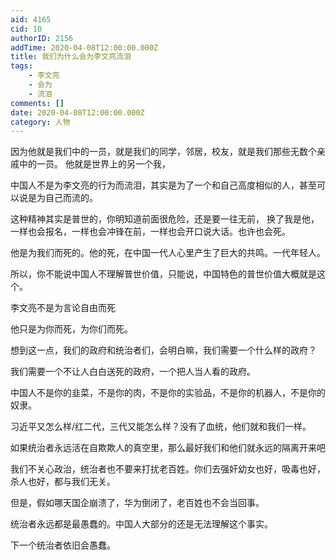```yaml
---
aid: 4165
cid: 10
authorID: 2156
addTime: 2020-04-08T12:00:00.000Z
title: 我们为什么会为李文亮流泪
tags:
    - 李文亮
    - 会为
    - 流泪
comments: []
date: 2020-04-08T12:00:00.000Z
category: 人物
---
```


因为他就是我们中的一员，就是我们的同学，邻居，校友，就是我们那些无数个亲戚中的一员。 他就是世界上的另一个我，

中国人不是为李文亮的行为而流泪，其实是为了一个和自己高度相似的人，甚至可以说是为自己而流的。

这种精神其实是普世的，你明知道前面很危险，还是要一往无前， 换了我是他，一样也会报名，一样也会冲锋在前，一样也会开口说大话。也许也会死。

他是为我们而死的。他的死，在中国一代人心里产生了巨大的共鸣。一代年轻人。

所以，你不能说中国人不理解普世价值，只能说，中国特色的普世价值大概就是这个。

李文亮不是为言论自由而死

他只是为你而死，为你们而死。

想到这一点，我们的政府和统治者们，会明白嘛，我们需要一个什么样的政府？

我们需要一个不让人白白送死的政府，一个把人当人看的政府。

中国人不是你的韭菜，不是你的肉，不是你的实验品，不是你的机器人，不是你的奴隶。

习近平又怎么样/红二代，三代又能怎么样？没有了血统，他们就和我们一样。

如果统治者永远活在自欺欺人的真空里，那么最好我们和他们就永远的隔离开来吧

我们不关心政治，统治者也不要来打扰老百姓。你们去强奸幼女也好，吸毒也好，杀人也好，都与我们无关。

但是，假如哪天国企崩溃了，华为倒闭了，老百姓也不会当回事。

统治者永远都是最愚蠢的。中国人大部分的还是无法理解这个事实。

下一个统治者依旧会愚蠢。
